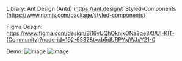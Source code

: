 Library: Ant Design (Antd) (https://ant.design/)
Styled-Components (https://www.npmjs.com/package/styled-components)

Figma Desgin: https://www.figma.com/design/Bi16vUQhOknjxONa8qe8Xl/UI-KIT-(Community)?node-id=192-6532&t=xb5dURPYxjWJxY21-0

Demo: 
![image](https://github.com/user-attachments/assets/6d443654-5181-4628-9c2c-41bbbc0c423c)
![image](https://github.com/user-attachments/assets/dd7a406c-8b52-4d4a-92e2-9822040843e1)
